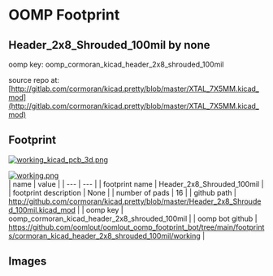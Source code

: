 # OOMP Footprint  
## Header_2x8_Shrouded_100mil  by none  
  
oomp key: oomp_cormoran_kicad_header_2x8_shrouded_100mil  
  
source repo at: [http://gitlab.com/cormoran/kicad.pretty/blob/master/XTAL_7X5MM.kicad_mod](http://gitlab.com/cormoran/kicad.pretty/blob/master/XTAL_7X5MM.kicad_mod)  
## Footprint  
  
[![working_kicad_pcb_3d.png](working_kicad_pcb_3d_600.png)](working_kicad_pcb_3d.png)  
  
[![working.png](working_600.png)](working.png)  
| name | value | 
| --- | --- | 
| footprint name | Header_2x8_Shrouded_100mil | 
| footprint description | None | 
| number of pads | 16 | 
| github path | http://github.com/cormoran/kicad.pretty/blob/master/Header_2x8_Shrouded_100mil.kicad_mod | 
| oomp key | oomp_cormoran_kicad_header_2x8_shrouded_100mil | 
| oomp bot github | https://github.com/oomlout/oomlout_oomp_footprint_bot/tree/main/footprints/cormoran_kicad_header_2x8_shrouded_100mil/working | 
## Images  
